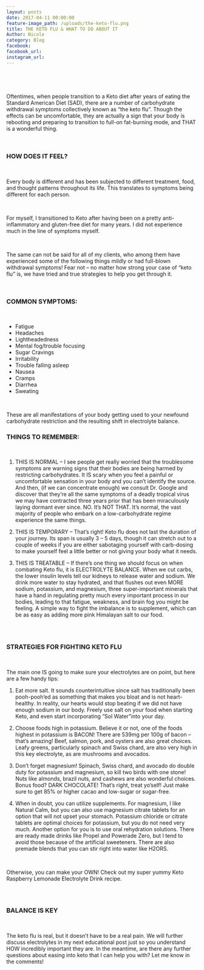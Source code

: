 ```yaml
---
layout: posts
date: 2017-04-11 00:00:00
feature-image_path: /uploads/the-keto-flu.png
title: THE KETO FLU & WHAT TO DO ABOUT IT
Author: Nicole
category: Blog
facebook:
facebook_url:
instagram_url:
---
```


## &nbsp;

Oftentimes, when people transition to a Keto diet after years of eating the Standard American Diet (SAD), there are a number of carbohydrate withdrawal symptoms collectively known as “the keto flu”. Though the effects can be uncomfortable, they are actually a sign that your body is rebooting and preparing to transition to full-on fat-burning mode, and THAT is a wonderful thing.

&nbsp;

### HOW DOES IT FEEL?

&nbsp;

Every body is different and has been subjected to different treatment, food, and thought patterns throughout its life. This translates to symptoms being different for each person.

&nbsp;

For myself, I transitioned to Keto after having been on a pretty anti-inflammatory and gluten-free diet for many years. I did not experience much in the line of symptoms myself.

&nbsp;

The same can not be said for all of my clients, who among them have experienced some of the following things mildly or had full-blown withdrawal symptoms! Fear not – no matter how strong your case of “keto flu” is, we have tried and true strategies to help you get through it.

&nbsp;

### COMMON SYMPTOMS:

&nbsp;

* Fatigue
* Headaches
* Lightheadedness
* Mental fog/trouble focusing
* Sugar Cravings
* Irritability
* Trouble falling asleep
* Nausea
* Cramps
* Diarrhea
* Sweating

&nbsp;

These are all manifestations of your body getting used to your newfound carbohydrate restriction and the resulting shift in electrolyte balance.

### THINGS TO REMEMBER:

&nbsp;

1. THIS IS NORMAL – I see people get really worried that the troublesome symptoms are warning signs that their bodies are being harmed by restricting carbohydrates. It IS scary when you feel a painful or uncomfortable sensation in your body and you can’t identify the source. And then, (if we can concentrate enough) we consult Dr. Google and discover that they’re all the same symptoms of a deadly tropical virus we may have contracted three years prior that has been miraculously laying dormant ever since. NO. It’s NOT THAT. It’s normal, the vast majority of people who embark on a low-carbohydrate regime experience the same things.

2. THIS IS TEMPORARY – That’s right! Keto flu does not last the duration of your journey. Its span is usually 3 – 5 days, though it can stretch out to a couple of weeks if you are either sabotaging yourself with carb-dosing to make yourself feel a little better or not giving your body what it needs.

3. THIS IS TREATABLE – If there’s one thing we should focus on when combating Keto flu, it is ELECTROLYTE BALANCE. When we cut carbs, the lower insulin levels tell our kidneys to release water and sodium. We drink more water to stay hydrated, and that flushes out even MORE sodium, potassium, and magnesium, three super-important minerals that have a hand in regulating pretty much every important process in our bodies, leading to that fatigue, weakness, and brain fog you might be feeling. A simple way to fight the imbalance is to supplement, which can be as easy as adding more pink Himalayan salt to our food.

### &nbsp;

### STRATEGIES FOR FIGHTING KETO FLU

&nbsp;

The main one IS going to make sure your electrolytes are on point, but here are a few handy tips:

1. Eat more salt. It sounds counterintuitive since salt has traditionally been pooh-pooh’ed as something that makes you bloat and is not heart-healthy. In reality, our hearts would stop beating if we did not have enough sodium in our body. Freely use salt on your food when starting Keto, and even start incorporating “Sol Water”into your day.

2. Choose foods high in potassium. Believe it or not, one of the foods highest in potassium is BACON! There are 539mg per 100g of bacon – that’s amazing! Beef, salmon, pork, and oysters are also great choices. Leafy greens, particularly spinach and Swiss chard, are also very high in this key electrolyte, as are mushrooms and avocados.

3. Don’t forget magnesium! Spinach, Swiss chard, and avocado do double duty for potassium and magnesium, so kill two birds with one stone! Nuts like almonds, brazil nuts, and cashews are also wonderful choices. Bonus food? DARK CHOCOLATE! That’s right, treat yo’self! Just make sure to get 85% or higher cacao and low-sugar or sugar-free.

4. When in doubt, you can utilize supplements. For magnesium, I like Natural Calm, but you can also use magnesium citrate tablets for an option that will not upset your stomach. Potassium chloride or citrate tablets are optimal choices for potassium, but you do not need very much. Another option for you is to use oral rehydration solutions. There are ready made drinks like Propel and Powerade Zero, but I tend to avoid those because of the artificial sweeteners. There are also premade blends that you can stir right into water like H2ORS.

&nbsp;

Otherwise, you can make your OWN! Check out my super yummy Keto Raspberry Lemonade Electrolyte Drink recipe.

### &nbsp;

### BALANCE IS KEY

&nbsp;

The keto flu is real, but it doesn’t have to be a real pain. We will further discuss electrolytes in my next educational post just so you understand HOW incredibly important they are. In the meantime, are there any further questions about easing into keto that I can help you with? Let me know in the comments!